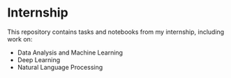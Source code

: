 # Internship

This repository contains tasks and notebooks from my internship, including work on:
- Data Analysis and Machine Learning
- Deep Learning
- Natural Language Processing 

